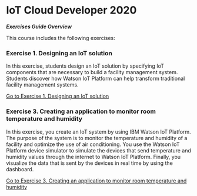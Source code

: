 # IoT Cloud Developer 2020
**_Exercises Guide Overview_**

This course includes the following exercises:

### Exercise 1. Designing an IoT solution
In this exercise, students design an IoT solution by specifying IoT components that are necessary to build a facility management system. Students discover how Watson IoT Platform can help transform traditional facility management systems.

[Go to Exercise 1. Designing an IoT solution](SAIOT2EX03-mon-temp-hum.md)
### Exercise 3. Creating an application to monitor room temperature and humidity
In this exercise, you create an IoT system by using IBM Watson IoT Platform. The purpose of the system is to monitor the temperature and humidity of a facility and optimize the use of air conditioning. You use the Watson IoT Platform device simulator to simulate the devices that send temperature and humidity values through the internet to Watson IoT Platform. Finally, you visualize the data that is sent by the devices in real time by using the dashboard.

[Go to Exercise 3. Creating an application to monitor room temperature and humidity](SAIOT2EX01-Design.md)
